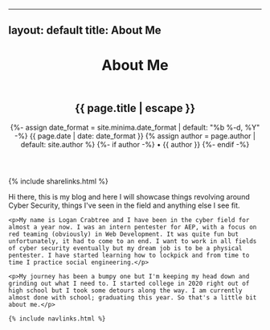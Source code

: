 
---
layout: default
title: About Me
---

<header>
  <h1>About Me</h1>
</header>

<article class="post h-entry" itemscope itemtype="http://schema.org/BlogPosting">

  <header class="post-header">
    <h1 class="post-title p-name" itemprop="name headline">{{ page.title | escape }}</h1>
    <p class="post-meta">
      <time class="dt-published" datetime="{{ page.date | date_to_xmlschema }}" itemprop="datePublished">
        {%- assign date_format = site.minima.date_format | default: "%b %-d, %Y" -%}
        {{ page.date | date: date_format }}
      </time>
      {% assign author = page.author | default: site.author %}
      {%- if author -%}
        • <span itemprop="author" itemscope itemtype="http://schema.org/Person"><span class="p-author h-card" itemprop="name">{{ author }}</span></span>
      {%- endif -%}</p>
  </header>

  <div class="share-links">
    {% include sharelinks.html %}
  </div>

  <div class="post-content e-content" itemprop="articleBody">
    <p>Hi there, this is my blog and here I will showcase things revolving around Cyber Security, things I've seen in the field and anything else I see fit.</p>
    
    <p>My name is Logan Crabtree and I have been in the cyber field for almost a year now. I was an intern pentester for AEP, with a focus on red teaming (obviously) in Web Development. It was quite fun but unfortunately, it had to come to an end. I want to work in all fields of cyber security eventually but my dream job is to be a physical pentester. I have started learning how to lockpick and from time to time I practice social engineering.</p>
    
    <p>My journey has been a bumpy one but I'm keeping my head down and grinding out what I need to. I started college in 2020 right out of high school but I took some detours along the way. I am currently almost done with school; graduating this year. So that's a little bit about me.</p>
    
    {% include navlinks.html %}
  </div>

  <a class="u-url" href="{{ page.url | relative_url }}" hidden></a>
</article>

